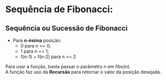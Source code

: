 # Sequência de Fibonacci: 
## Sequência ou Sucessão de Fibonacci 
* Para **n-ésima** posição:
    * 0 para n == 0;
    * 1 para n == 1;
    * f(n-1) + f(n-2) para n >= 2

Para usar a função, basta passar o parâmetro n em fibo(n).  
A função faz uso da **Recursão** para retornar o valor da posição desejada.
